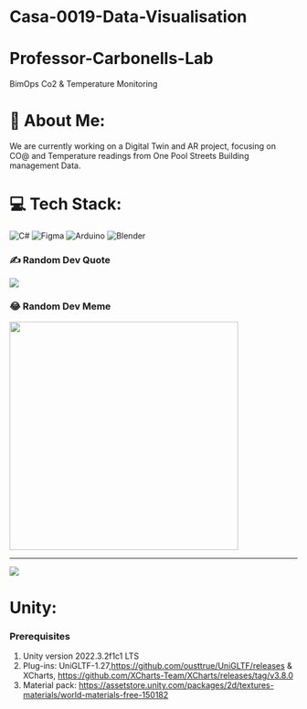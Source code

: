 # Casa-0019-Data-Visualisation

# Professor-Carbonells-Lab
BimOps Co2 &amp; Temperature Monitoring
# 💫 About Me:
We are currently working on a Digital Twin and AR project, focusing on CO@ and Temperature readings from One Pool Streets Building management Data.


# 💻 Tech Stack:
![C#](https://img.shields.io/badge/c%23-%23239120.svg?style=for-the-badge&logo=csharp&logoColor=white) ![Figma](https://img.shields.io/badge/figma-%23F24E1E.svg?style=for-the-badge&logo=figma&logoColor=white) ![Arduino](https://img.shields.io/badge/-Arduino-00979D?style=for-the-badge&logo=Arduino&logoColor=white) ![Blender](https://img.shields.io/badge/blender-%23F5792A.svg?style=for-the-badge&logo=blender&logoColor=white)


### ✍️ Random Dev Quote
![](https://quotes-github-readme.vercel.app/api?type=horizontal&theme=radical)

### 😂 Random Dev Meme
<img src='https://randommeme-five.vercel.app/' style="height: 400px;"/>

---
[![](https://visitcount.itsvg.in/api?id=Emer3ld&icon=0&color=0)](https://visitcount.itsvg.in)

<!-- Proudly created with GPRM ( https://gprm.itsvg.in ) -->


# Unity:
### Prerequisites
1. Unity version 2022.3.2f1c1 LTS
2. Plug-ins: UniGLTF-1.27,https://github.com/ousttrue/UniGLTF/releases & XCharts, https://github.com/XCharts-Team/XCharts/releases/tag/v3.8.0
3. Material pack: https://assetstore.unity.com/packages/2d/textures-materials/world-materials-free-150182
